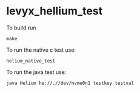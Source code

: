 # levyx_hellium_test


To build run 
```
make
```

To run the native c test use:
```
helium_native_test
```

To run the java test use:
```
java Helium he://.//dev/nvme0n1 testkey testval
```

